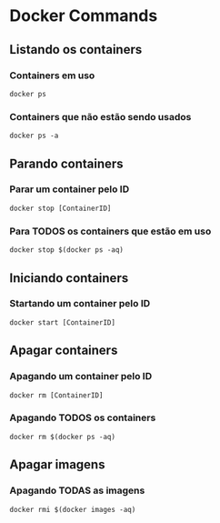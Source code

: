 # Docker Commands


## Listando os containers

### Containers em uso

```docker ps```

### Containers que não estão sendo usados

```docker ps -a```


## Parando containers

### Parar um container pelo ID

```docker stop [ContainerID]```

### Para TODOS os containers que estão em uso

```docker stop $(docker ps -aq)```


## Iniciando containers

### Startando um container pelo ID

```docker start [ContainerID]```


## Apagar containers

### Apagando um container pelo ID

```docker rm [ContainerID]```

### Apagando TODOS os containers

```docker rm $(docker ps -aq)```


## Apagar imagens

### Apagando TODAS as imagens

```docker rmi $(docker images -aq)```
